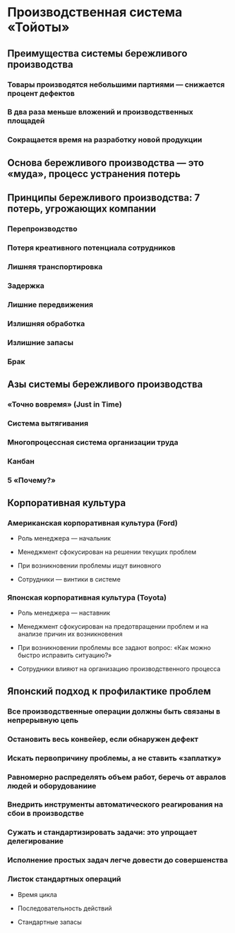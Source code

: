# Производственная система «Тойоты»


## Преимущества системы бережливого производства

### Товары производятся небольшими партиями — снижается процент дефектов

### В два раза меньше вложений и производственных площадей 

### Сокращается время на разработку новой продукции

## Основа бережливого производства — это «муда», процесс устранения потерь

## Принципы бережливого производства: 7 потерь, угрожающих компании

### Перепроизводство

### Потеря креативного потенциала сотрудников

### Лишняя транспортировка

### Задержка

### Лишние передвижения

### Излишняя обработка

### Излишние запасы

### Брак

## Азы системы бережливого производства

### «Точно вовремя» (Just in Time)

### Система вытягивания

### Многопроцессная система организации труда

### Канбан

### 5 «Почему?»

## Корпоративная культура

### Американская корпоративная культура (Ford)

- Роль менеджера — начальник

- Менеджмент сфокусирован на решении текущих проблем

- При возникновении проблемы ищут виновного

- Сотрудники — винтики в системе

### Японская корпоративная культура (Toyota)

- Роль менеджера — наставник

- Менеджмент сфокусирован на предотвращении проблем и на анализе причин их возникновения

- При возникновении проблемы все задают вопрос: «Как можно быстро исправить ситуацию?»

- Сотрудники влияют на организацию производственного процесса

## Японский подход к профилактике проблем

### Все производственные операции должны быть связаны в непрерывную цепь

### Остановить весь конвейер, если обнаружен дефект

### Искать первопричину проблемы, а не ставить «заплатку»

### Равномерно распределять объем работ, беречь от авралов людей и оборудованиие

### Внедрить инструменты автоматического реагирования на сбои в производстве

### Сужать и стандартизировать задачи: это упрощает делегирование

### Исполнение простых задач легче довести до совершенства

### Листок стандартных операций

- Время цикла

- Последовательность действий

- Стандартные запасы

